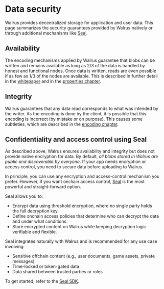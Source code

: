 # Data security

Walrus provides decentralized storage for application and user data. This page summarizes the
security guarantees provided by Walrus natively or through additional mechanisms like
[Seal](https://seal-docs.wal.app/).

## Availability

The encoding mechanisms applied by Walrus guarantee that blobs can be written and remains available
as long as 2/3 of the data is handled by honest and functional nodes. Once data is written, reads
are even possible if as few as 1/3 of the nodes are available. This is described in further detail
in the [whitepaper](../walrus.pdf) and in the [properties chapter](../design/properties.md).

## Integrity

Walrus guarantees that any data read corresponds to what was intended by the writer. As the encoding
is done by the client, it is possible that this encoding is incorrect (by mistake or on purpose).
This causes some subtleties, which are described in the [encoding chapter](../design/encoding.md#metadata-and-data-authentication).

## Confidentiality and access control using Seal

As described above, Walrus ensures availability and integrity but does not provide native encryption
for data. By default, *all blobs stored in Walrus are public and discoverable by everyone*. If your
app needs encryption or access control, you need to secure data before uploading to Walrus.

In principle, you can use any encryption and access-control mechanism you prefer. However, if you
want onchain access control, [Seal](https://seal-docs.wal.app/) is the most powerful and
straight-forward option.

Seal allows you to:

- Encrypt data using threshold encryption, where no single party holds the full decryption key.
- Define onchain access policies that determine who can decrypt the data and under what conditions.
- Store encrypted content on Walrus while keeping decryption logic verifiable and flexible.

Seal integrates naturally with Walrus and is recommended for any use case involving:

- Sensitive offchain content (e.g., user documents, game assets, private messages)
- Time-locked or token-gated data
- Data shared between trusted parties or roles

To get started, refer to the [Seal SDK](https://www.npmjs.com/package/@mysten/seal).
